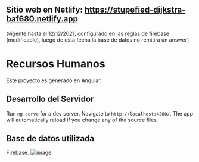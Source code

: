 
## Sitio web en Netlify: https://stupefied-dijkstra-baf680.netlify.app
(vigente hasta el 12/12/2021, configurado en las reglas de firebase (modificable), luego de esta fecha la base de datos no remitira un answer)


# Recursos Humanos

Este proyecto es generado en Angular.

## Desarrollo del Servidor

Run `ng serve` for a dev server. Navigate to `http://localhost:4200/`. The app will automatically reload if you change any of the source files.

## Base de datos utilizada

Firebase.
![image](https://user-images.githubusercontent.com/70002378/121826977-167b6d80-cc80-11eb-90db-64402ef0a542.png)
